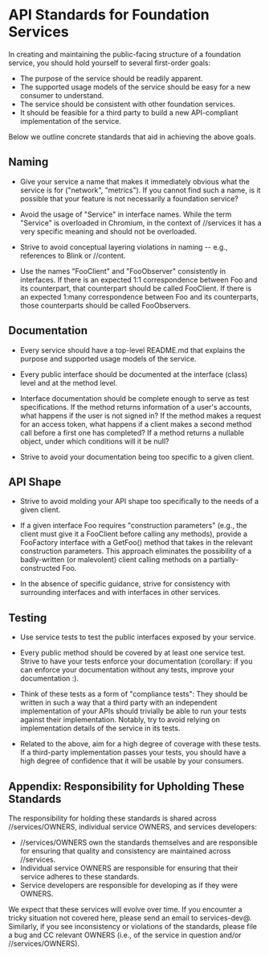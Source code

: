 # API Standards for Foundation Services

In creating and maintaining the public-facing structure of a foundation service,
you should hold yourself to several first-order goals:

* The purpose of the service should be readily apparent.
* The supported usage models of the service should be easy for a new 
  consumer to understand.
* The service should be consistent with other foundation services. 
* It should be feasible for a third party to build a new API-compliant 
  implementation of the service.

Below we outline concrete standards that aid in achieving the above goals.

## Naming

* Give your service a name that makes it immediately obvious what the service is
for ("network", "metrics"). If you cannot find such a name, is it possible that
your feature is not necessarily a foundation service?

* Avoid the usage of "Service" in interface names. While the term "Service" is
  overloaded in Chromium, in the context of //services it has a very specific
  meaning and should not be overloaded.

* Strive to avoid conceptual layering violations in naming -- e.g., references
  to Blink or //content.

* Use the names "FooClient" and "FooObserver" consistently in interfaces. If 
  there is an expected 1:1 correspondence between Foo and its counterpart, that
  counterpart should be called FooClient. If there is an expected 1:many
  correspondence between Foo and its counterparts, those counterparts should be
  called FooObservers.

## Documentation

* Every service should have a top-level README.md that explains the purpose and 
  supported usage models of the service.

* Every public interface should be documented at the interface (class) level and
  at the method level.

* Interface documentation should be complete enough to serve as test 
  specifications. If the method returns information of a user's accounts, what 
  happens if the user is not signed in? If the method makes a request for an
  access token, what happens if a client makes a second method call before a
  first one has completed?  If a method returns a nullable object, under which
  conditions will it be null?

* Strive to avoid your documentation being too specific to a given client.

## API Shape

* Strive to avoid molding your API shape too specifically to the needs of a
  given client.

* If a given interface Foo requires "construction parameters" (e.g., the client 
  must give it a FooClient before calling any methods), provide a FooFactory
  interface with a GetFoo() method that takes in the relevant construction
  parameters. This approach eliminates the possibility of a badly-written (or
  malevolent) client calling methods on a partially-constructed Foo.

* In the absence of specific guidance, strive for consistency with surrounding
  interfaces and with interfaces in other services.

## Testing

* Use service tests to test the public interfaces exposed by your service.

* Every public method should be covered by at least one service test. Strive
  to have your tests enforce your documentation (corollary: if you can enforce
  your documentation without any tests, improve your documentation :).

* Think of these tests as a form of "compliance tests": They should be written
  in such a way that a third party with an independent implementation of your
  APIs should trivially be able to run your tests against their implementation.
  Notably, try to avoid relying on implementation details of the service in its
  tests.

* Related to the above, aim for a high degree of coverage with these tests. If a
  third-party implementation passes your tests, you should have a high degree of
  confidence that it will be usable by your consumers.

## Appendix: Responsibility for Upholding These Standards

The responsibility for holding these standards is shared across
//services/OWNERS, individual service OWNERS, and services developers:

* //services/OWNERS own the standards themselves and are responsible for
  ensuring that quality and consistency are maintained across //services.
* Individual service OWNERS are responsible for ensuring that their service
  adheres to these standards.
* Service developers are responsible for developing as if they were OWNERS.

We expect that these services will evolve over time. If you encounter a tricky
situation not covered here, please send an email to services-dev@. Similarly, if
you see inconsistency or violations of the standards, please file a bug and CC
relevant OWNERS (i.e., of the service in question and/or //services/OWNERS).
